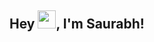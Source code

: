 ## Hey <img src="https://github.com/TheDudeThatCode/TheDudeThatCode/blob/master/Assets/Hi.gif" width="29">, I'm Saurabh!
